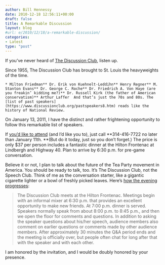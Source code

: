 ```yaml
---
author: Bill Hennessy
date: 2010-12-18 12:56:11+00:00
draft: false
title: A Remarkable Discussion
layout: blog
#url: e/2010/12/18/a-remarkable-discussion/
categories:
- Latest
type: "post"
---
```


If you’ve never heard of [The Discussion Club](https://www.discussionclub.org/index.html), listen up. 

 

Since 1955, The Discussion Club has brought to St. Louis the heavyweights of the time.

 

    * Milton Friedman** Dr. Erik von Kuehnelt-Leddihn** Henry Regner** M. Stanton Evans** Dr. George C. Roche** Dr. Friedrich A. Von Haye (are you freakin’ kidding me?)** Dr. Russell Kirk (the father of American conservatism)** Arthur Laffer  And that’s just the 70s and 80s. The [list of past speakers](https://www.discussionclub.org/pastspeakers8.htm) reads like the history of National Review.  

On January 13, 2011, I have the distinct and rather frightening opportunity to follow this remarkable list of speakers.

 

If [you’d like to attend](https://www.discussionclub.org/howtoattend8.htm) (and I’d like you to), just call **314-416-7722 no later than January 11th. **(But do it today, just so you don’t forget.) The price is only $37 per person includes a fantastic dinner at the Hilton Frontenac at Lindbergh and Highway 40. Plan to arrive by 6:30 p.m. for pre-game conversation.

 

Believe it or not, I plan to talk about the future of the Tea Party movement in America. You should be ready to talk, too. It’s The Discussion Club, not the Speech Club. Think of me as the conversation starter, like a gigantic cigarette lighter or a bowl of freshly picked leaves. Here’s [how the evening progresses](https://www.discussionclub.org/aboutus8.htm):

 

>   
> 
> The Discussion Club meets at the Hilton Frontenac. Meetings begin with an informal mixer at 6:30 p.m. that provides an excellent opportunity to make new friends. At 7:00 p.m. dinner is served. Speakers normally speak from about 8:00 p.m. to 8:45 p.m., and then we open the floor for comments and questions. In addition to asking the speaker questions about his/her speech, audience members also comment on earlier questions or comments made by other audience members. After approximately 30 minutes the Q&A period ends and the meeting is officially over, but people often chat for long after that with the speaker and with each other.
> 
> 

 

I am honored by the invitation, and I would be doubly honored by your presence.
